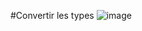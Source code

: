 #Convertir les types 
![image](https://image.noelshack.com/fichiers/2024/15/3/1712732227-screenshot-2024-04-10-085425.png)
